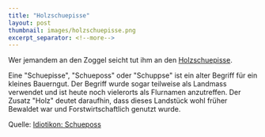 ```yaml
---
title: "Holzschuepisse"
layout: post
thumbnail: images/holzschuepisse.png
excerpt_separator: <!--more-->
---
```


Wer jemandem an den Zoggel seicht tut ihm an den [Holzschuepisse](https://s.geo.admin.ch/9e62631346).

Eine "Schuepisse", "Schueposs" oder "Schuppse" ist ein alter Begriff für ein kleines Bauerngut. Der Begriff wurde sogar teilweise als Landmass verwendet und ist heute noch vielerorts als Flurnamen anzutreffen. Der Zusatz "Holz" deutet daraufhin, dass dieses Landstück wohl früher Bewaldet war und Forstwirtschaftlich genutzt wurde. 

Quelle: [Idiotikon: Schueposs](https://digital.idiotikon.ch/p/lem/186240)
<!--more-->